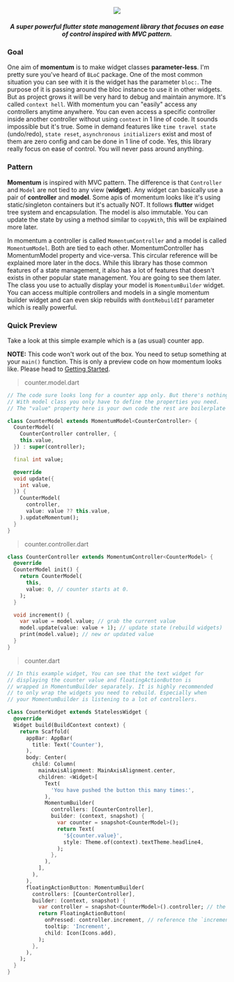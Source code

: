 <p align="center">
  <img src="https://i.imgur.com/DAFGeAd.png">
</p>

<h5 align="center">A super powerful flutter state management library that focuses on ease of control inspired with MVC pattern.</h5>

### Goal

One aim of **momentum** is to make widget classes **parameter-less**. I'm pretty sure you've heard of `BLoC` package. One of the most common situation you can see with it is the widget has the parameter `bloc:`. The purpose of it is passing around the bloc instance to use it in other widgets. But as project grows it will be very hard to debug and maintain anymore. It's called `context hell`. With momentum you can "easily" access any controllers anytime anywhere. You can even access a specific controller inside another controller without using `context` in 1 line of code. It sounds impossible but it's true. Some in demand features like `time travel state` (undo/redo), `state reset`, `asynchronous initializers` exist and most of them are zero config and can be done in 1 line of code. Yes, this library really focus on ease of control. You will never pass around anything.

### Pattern

**Momentum** is inspired with MVC pattern. The difference is that `Controller` and `Model` are not tied to any view (**widget**). Any widget can basically use a pair of **controller** and **model**. Some apis of momentum looks like it's using static/singleton containers but it's actually NOT. It follows **flutter** widget tree system and encapsulation. The model is also immutable. You can update the state by using a method similar to `copyWith`, this will be explained more later.

In momentum a controller is called `MomentumController` and a model is called `MomentumModel`. Both are tied to each other. MomentumController has MomentumModel property and vice-versa. This circular reference will be explained more later in the docs. While this library has those common features of a state management, it also has a lot of features that doesn't exists in other popular state management. You are going to see them later. The class you use to actually display your model is `MomentumBuilder` widget. You can access multiple controllers and models in a single momentum builder widget and can even skip rebuilds with `dontRebuildIf` parameter which is really powerful.

### Quick Preview

Take a look at this simple example which is a (as usual) counter app.

**NOTE:** This code won't work out of the box. You need to setup something at your `main()` function. This is only a preview code on how momentum looks like. Please head to <a href="#/getting_started">Getting Started</a>.

> counter.model.dart

```dart
// The code sure looks long for a counter app only. But there's nothing crazy going on here.
// With model class you only have to define the properties you need.
// The "value" property here is your own code the rest are boilerplate codes.

class CounterModel extends MomentumModel<CounterController> {
  CounterModel(
    CounterController controller, {
    this.value,
  }) : super(controller);

  final int value;

  @override
  void update({
    int value,
  }) {
    CounterModel(
      controller,
      value: value ?? this.value,
    ).updateMomentum();
  }
}
```

> counter.controller.dart

```dart
class CounterController extends MomentumController<CounterModel> {
  @override
  CounterModel init() {
    return CounterModel(
      this,
      value: 0, // counter starts at 0.
    );
  }

  void increment() {
    var value = model.value; // grab the current value
    model.update(value: value + 1); // update state (rebuild widgets)
    print(model.value); // new or updated value
  }
}
```

> counter.dart

```dart
// In this example widget, You can see that the text widget for
// displaying the counter value and floatingActionButton is
// wrapped in MomentumBuilder separately. It is highly recommended
// to only wrap the widgets you need to rebuild. Especially when
// your MomentumBuilder is listening to a lot of controllers.

class CounterWidget extends StatelessWidget {
  @override
  Widget build(BuildContext context) {
    return Scaffold(
      appBar: AppBar(
        title: Text('Counter'),
      ),
      body: Center(
        child: Column(
          mainAxisAlignment: MainAxisAlignment.center,
          children: <Widget>[
            Text(
              'You have pushed the button this many times:',
            ),
            MomentumBuilder(
              controllers: [CounterController],
              builder: (context, snapshot) {
                var counter = snapshot<CounterModel>();
                return Text(
                  '${counter.value}',
                  style: Theme.of(context).textTheme.headline4,
                );
              },
            ),
          ],
        ),
      ),
      floatingActionButton: MomentumBuilder(
        controllers: [CounterController],
        builder: (context, snapshot) {
          var controller = snapshot<CounterModel>().controller; // the circular reference.
          return FloatingActionButton(
            onPressed: controller.increment, // reference the `increment` method we defined above ^
            tooltip: 'Increment',
            child: Icon(Icons.add),
          );
        },
      ),
    );
  }
}
```
